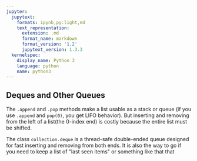 ```yaml
---
jupyter:
  jupytext:
    formats: ipynb,py:light,md
    text_representation:
      extension: .md
      format_name: markdown
      format_version: '1.2'
      jupytext_version: 1.3.3
  kernelspec:
    display_name: Python 3
    language: python
    name: python3
---
```


## Deques and Other Queues
The `.append` and `.pop` methods make a list usable as a stack or queue (if you use `.append` and `pop(0)`, you get LIFO behavior).
But inserting and removing from the left of a list(the 0-index end) is costly because the entire list must be shifted.

The class `collection.deque` is a thread-safe double-ended queue designed for fast inserting and removing from both ends.
It is also the way to go if you need to keep a list of "last seen items" or something like that that
